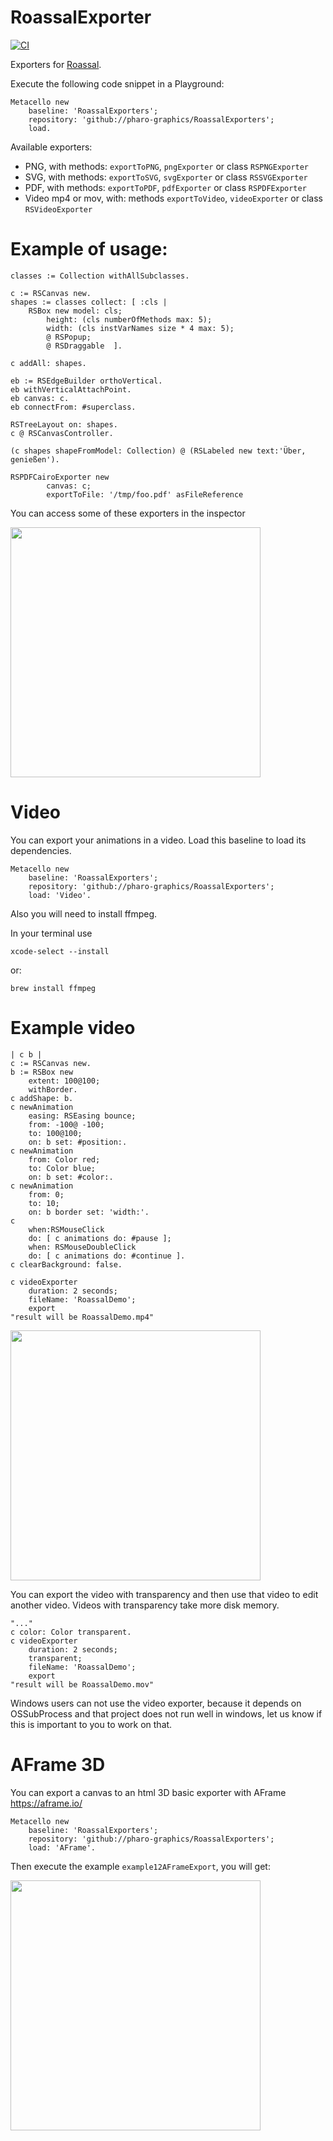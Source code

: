 # RoassalExporter
[![CI](https://github.com/pharo-graphics/RoassalExporters/actions/workflows/runTest.yml/badge.svg)](https://github.com/pharo-graphics/RoassalExporters/actions/workflows/runTest.yml)

<!-- 
[![.github/workflows/main.yml](https://github.com/pharo-graphics/RoassalExporters/workflows/CI/badge.svg)](https://github.com/pharo-graphics/RoassalExporters/actions)-->

Exporters for [Roassal](https://github.com/pharo-graphics/Roassal).


Execute the following code snippet in a Playground:

```Smalltalk
Metacello new
    baseline: 'RoassalExporters';
    repository: 'github://pharo-graphics/RoassalExporters';
    load.
```

Available exporters:

- PNG, with methods: `exportToPNG`, `pngExporter` or class `RSPNGExporter`
- SVG, with methods: `exportToSVG`, `svgExporter` or class `RSSVGExporter`
- PDF, with methods: `exportToPDF`, `pdfExporter` or class `RSPDFExporter`
- Video mp4 or mov, with: methods `exportToVideo`, `videoExporter` or class `RSVideoExporter`

# Example of usage:
```Smalltalk
classes := Collection withAllSubclasses.

c := RSCanvas new.
shapes := classes collect: [ :cls |
	RSBox new model: cls;
		height: (cls numberOfMethods max: 5);
		width: (cls instVarNames size * 4 max: 5);
		@ RSPopup;
		@ RSDraggable  ].

c addAll: shapes.

eb := RSEdgeBuilder orthoVertical.
eb withVerticalAttachPoint.
eb canvas: c.
eb connectFrom: #superclass.

RSTreeLayout on: shapes.
c @ RSCanvasController.

(c shapes shapeFromModel: Collection) @ (RSLabeled new text:'Über, genießen').

RSPDFCairoExporter new
		canvas: c;
		exportToFile: '/tmp/foo.pdf' asFileReference

```

You can access some of these exporters in the inspector

<img src="https://user-images.githubusercontent.com/10532890/84853801-ff367f80-b02d-11ea-9040-5de4920e7635.png" width="400"/>

# Video

You can export your animations in a video. Load this baseline to load its dependencies.

```Smalltalk
Metacello new
    baseline: 'RoassalExporters';
    repository: 'github://pharo-graphics/RoassalExporters';
    load: 'Video'.
```

 Also you will need to install ffmpeg.

 In your terminal use
```
xcode-select --install
```

or:

```
brew install ffmpeg
```

# Example video

```Smalltalk
| c b |
c := RSCanvas new.
b := RSBox new
	extent: 100@100;
	withBorder.
c addShape: b.
c newAnimation
	easing: RSEasing bounce;
	from: -100@ -100;
	to: 100@100;
	on: b set: #position:.
c newAnimation
	from: Color red;
	to: Color blue;
	on: b set: #color:.
c newAnimation
	from: 0;
	to: 10;
	on: b border set: 'width:'.
c
	when:RSMouseClick
	do: [ c animations do: #pause ];
	when: RSMouseDoubleClick
	do: [ c animations do: #continue ].
c clearBackground: false.

c videoExporter
	duration: 2 seconds;
	fileName: 'RoassalDemo';
	export
"result will be RoassalDemo.mp4"
```

<a href="https://vimeo.com/429861918" target="_blank" title="Roassal video demo - Click to Watch!">
<img src="https://user-images.githubusercontent.com/10532890/84852814-c695a680-b02b-11ea-8070-3396c0b8931e.png" width="400">
</a>

You can export the video with transparency and then use that video to edit another video. Videos with transparency take more disk memory.

```Smalltalk
"..."
c color: Color transparent.
c videoExporter
	duration: 2 seconds;
	transparent;
	fileName: 'RoassalDemo';
	export
"result will be RoassalDemo.mov"
```

Windows users can not use the video exporter, because it depends on OSSubProcess and that project does not run well in windows, let us know if this is important to you to work on that.

# AFrame 3D

You can export a canvas to an html 3D basic exporter with AFrame <a href="https://aframe.io/" target="_blank">https://aframe.io/</a>

```Smalltalk
Metacello new
    baseline: 'RoassalExporters';
    repository: 'github://pharo-graphics/RoassalExporters';
    load: 'AFrame'.
```

Then execute the example `example12AFrameExport`, you will get:

<img src="https://user-images.githubusercontent.com/10532890/90902971-4842e100-e39b-11ea-93fe-418cb1b5e0f8.png" width="400">
